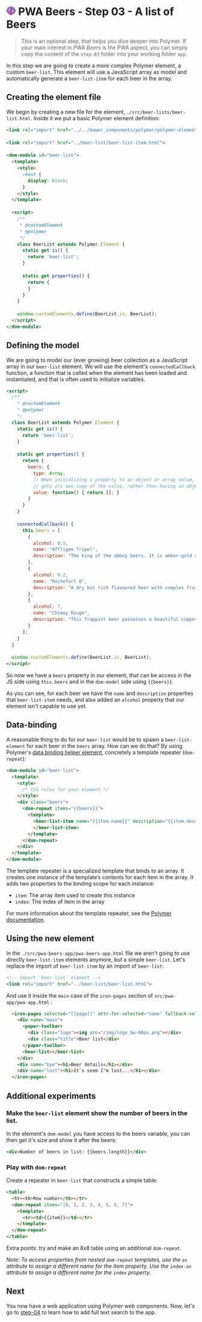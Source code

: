# ![](../img/logo-25px.png) PWA Beers - Step 03 - A list of Beers

> This is an optional step, that helps you dive deeper into Polymer. If your main interest in *PWA Beers* is the PWA aspect, you can simply copy the content of the `step-03` folder into your working folder `app`.

In this step we are going to create a more complex Polymer element, a custom `beer-list`.
This element will use a JavaScript array as model and automatically generate a `beer-list-item` for each beer in the array.


## Creating the element file

We begin by creating a new file for the element, `./src/beer-lists/beer-list.html`. Inside it we put a basic Polymer element definition:


```html
<link rel="import" href="../../bower_components/polymer/polymer-element.html">

<link rel="import" href="../beer-list/beer-list-item.html">

<dom-module id="beer-list">
  <template>
    <style>
      :host {
        display: block;
      }
    </style>
  </template>

  <script>
    /**
     * @customElement
     * @polymer
     */
    class BeerList extends Polymer.Element {
      static get is() { 
        return 'beer-list'; 
      }

      static get properties() {
        return {
        }
      }      
    }

    window.customElements.define(BeerList.is, BeerList);
  </script>
</dom-module>
```


## Defining the model

We are going to model our (ever growing) beer collection as a JavaScript array in our `beer-list` element.
We will use the element's `connectedCallback` function, a function that is called when the element has been loaded and instantiated, and that is often used to initialize variables.

```html
<script>
  /**
    * @customElement
    * @polymer
    */
  class BeerList extends Polymer.Element {
    static get is() { 
      return 'beer-list'; 
    }

    static get properties() {
      return {
        beers: {
          type: Array,
          // When initializing a property to an object or array value, use a function to ensure that each element
          // gets its own copy of the value, rather than having an object or array shared across all instances of the element
          value: function() { return []; }
        }
      }
    }   

    connectedCallback() {
      this.beers = [
        {
          alcohol: 8.5,
          name: "Affligem Tripel",
          description: "The king of the abbey beers. It is amber-gold and pours with a deep head and original aroma, delivering a complex, full bodied flavour. Pure enjoyment! Secondary fermentation in the bottle."
        },
        {
          alcohol: 9.2,
          name: "Rochefort 8",
          description: "A dry but rich flavoured beer with complex fruity and spicy flavours."
        },
        {
          alcohol: 7,
          name: "Chimay Rouge",
          description: "This Trappist beer possesses a beautiful coppery colour that makes it particularly attractive. Topped with a creamy head, it gives off a slight fruity apricot smell from the fermentation. The aroma felt in the mouth is a balance confirming the fruit nuances revealed to the sense of smell. This traditional Belgian beer is best savoured at cellar temperature "
        }
      ];
    }   
  }

  window.customElements.define(BeerList.is, BeerList);
</script>
```

So now we have a `beers` property in our element, that can be access in the JS side using `this.beers` and in the `dom-model` side using  `{{beers}}`.

As you can see, for each beer we have the `name` and `description` properties that `beer-list-item` needs, and also added an `alcohol` property that our element isn't capable to use yet.


## Data-binding

A reasonable thing to do for our `beer-list` would be to spawn a `beer-list-element` for each beer in the `beers` array. How can we do that? By using Polymer's [data binding helper element](https://www.polymer-project.org/2.0/docs/devguide/templates), concretely a template repeater (`dom-repeat`):

```html
<dom-module id="beer-list">
  <template>  
    <style>
      /* CSS rules for your element */
    </style>
    <div class="beers">
      <dom-repeat items="{{beers}}">
        <template>
          <beer-list-item name="{{item.name}}" description="{{item.description}}">
          </beer-list-item>
        </template>
      </dom-repeat>
    </div>
  </template>
</dom-module>
```

The template repeater is a specialized template that binds to an array. It creates one instance of the template’s contents for each item in the array. It adds two properties to the binding scope for each instance:

- `item`: The array item used to create this instance
- `index`: The index of item in the array

For more information about the template repeater, see the [Polymer documentation](https://www.polymer-project.org/2.0/docs/devguide/templates#dom-repeat).


## Using the new element

In the `./src/pwa-beers-app/pwa-beers-app.html` file we aren't going to use directly `beer-list-item` elements anymore, but a simple `beer-list`. Let's replace the import of `beer-list-item` by an import of `beer-list`:

```html
<!-- Import `beer-list` element -->
<link rel="import" href="../beer-list/beer-list.html">
```

And use it inside the `main` case of the `iron-pages` section of `src/pwa-app/pwa-app.html` :

```html
  <iron-pages selected="[[page]]" attr-for-selected="name" fallback-selection="lost">
    <div name="main">
      <paper-toolbar>
        <div class="logo"><img src="/img/logo_bw-60px.png"></div>
        <div class="title">Beer list</div>
      </paper-toolbar>        
      <beer-list></beer-list>
    </div>
    <div name="bye"><h1>Beer details</h1></div>
    <div name="lost"><h1>It`s seem I'm lost...</h1></div>
  </iron-pages>
```


## Additional experiments

### Make the `beer-list` element show the number of beers in the list.

In the element's `dom-model` you have access to the beers variable, you can then get it's size and show it after the beers:

```html
<div>Number of beers in list: {{beers.length}}</div>
```

### Play with `dom-repeat`

Create a repeater in `beer-list` that constructs a simple table:

```html
<table>
  <tr><th>Row number</th></tr>
  <dom-repeat items="[0, 1, 2, 3, 4, 5, 6, 7]">
    <template>
      <tr><td>{{item}}</td></tr>
    </template>
  </dom-repeat>
</table>
```

Extra points: try and make an 8x8 table using an additional `dom-repeat`.

*Note: To access properties from nested `dom-repeat` templates, use the `as` attribute to assign a different name for the item property. Use the `index-as` attribute to assign a different name for the `index` property.*


## Next

You now have a web application using Polymer web components. Now, let's go to [step-04](../step-04/) to learn how to add full text search to the app.

